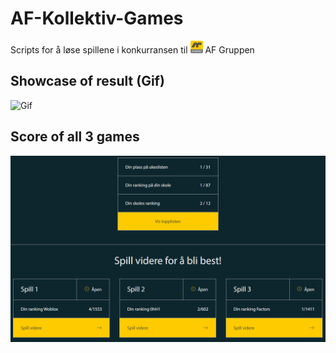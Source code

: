 # AF-Kollektiv-Games
Scripts for å løse spillene i konkurransen til <img src=/asset/AF_logo.png width="20"> AF Gruppen



## Showcase of result (Gif)

![Gif](/asset/0hh1.gif)


## Score of all 3 games

<img src=/output/AF_leaderboard.png width="800"><br>





